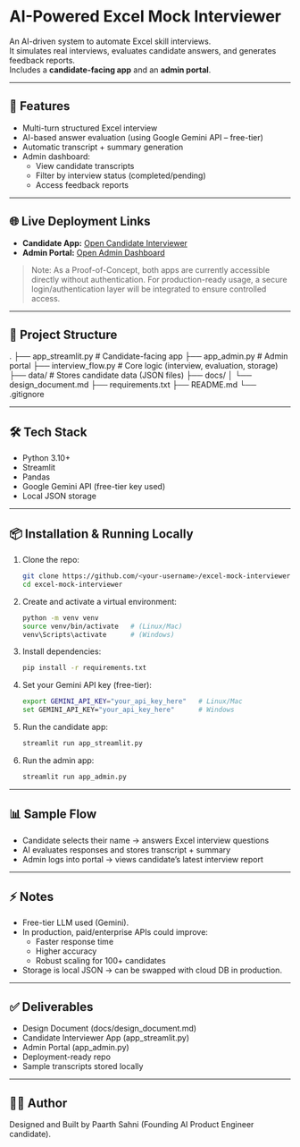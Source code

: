 # AI-Powered Excel Mock Interviewer

An AI-driven system to automate Excel skill interviews.  
It simulates real interviews, evaluates candidate answers, and generates feedback reports.  
Includes a **candidate-facing app** and an **admin portal**.

---

## 🚀 Features
- Multi-turn structured Excel interview
- AI-based answer evaluation (using Google Gemini API – free-tier)
- Automatic transcript + summary generation
- Admin dashboard:
  - View candidate transcripts
  - Filter by interview status (completed/pending)
  - Access feedback reports

---

## 🌐 Live Deployment Links
- **Candidate App:** [Open Candidate Interviewer](https://ai-excel-mock-interviewer-candidate.streamlit.app/)
- **Admin Portal:** [Open Admin Dashboard](https://ai-excel-mock-interview-handler.streamlit.app/)

> Note: As a Proof-of-Concept, both apps are currently accessible directly without authentication. For production-ready usage, a secure login/authentication layer will be integrated to ensure controlled access.

---

## 📂 Project Structure
.
├── app_streamlit.py # Candidate-facing app
├── app_admin.py # Admin portal
├── interview_flow.py # Core logic (interview, evaluation, storage)
├── data/ # Stores candidate data (JSON files)
├── docs/
│ └── design_document.md
├── requirements.txt
├── README.md
└── .gitignore

---

## 🛠️ Tech Stack
- Python 3.10+
- Streamlit
- Pandas
- Google Gemini API (free-tier key used)
- Local JSON storage

---

## 📦 Installation & Running Locally
1. Clone the repo:
   ```bash
   git clone https://github.com/<your-username>/excel-mock-interviewer.git
   cd excel-mock-interviewer

2. Create and activate a virtual environment:
    ```bash
    python -m venv venv
    source venv/bin/activate   # (Linux/Mac)
    venv\Scripts\activate      # (Windows)

3. Install dependencies:
    ```bash
    pip install -r requirements.txt


4. Set your Gemini API key (free-tier):
    ```bash
    export GEMINI_API_KEY="your_api_key_here"   # Linux/Mac
    set GEMINI_API_KEY="your_api_key_here"      # Windows

5. Run the candidate app:
    ```bash
    streamlit run app_streamlit.py


6. Run the admin app:
    ```bash
    streamlit run app_admin.py

---

## 📊 Sample Flow

- Candidate selects their name → answers Excel interview questions
- AI evaluates responses and stores transcript + summary
- Admin logs into portal → views candidate’s latest interview report

---

## ⚡ Notes

- Free-tier LLM used (Gemini).
- In production, paid/enterprise APIs could improve:
    - Faster response time
    - Higher accuracy
    - Robust scaling for 100+ candidates
- Storage is local JSON → can be swapped with cloud DB in production.

--- 

## ✅ Deliverables

- Design Document (docs/design_document.md)
- Candidate Interviewer App (app_streamlit.py)
- Admin Portal (app_admin.py)
- Deployment-ready repo
- Sample transcripts stored locally

---

## 👩‍💻 Author

Designed and Built by Paarth Sahni (Founding AI Product Engineer candidate).
